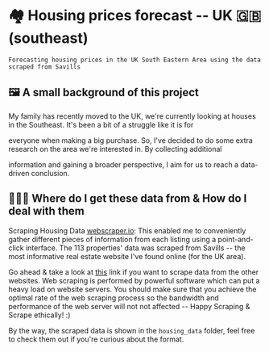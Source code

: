 # 🏘 Housing prices forecast -- UK 🇬🇧 (southeast)
```
Forecasting housing prices in the UK South Eastern Area using the data scraped from Savills
```
## 🖼️ A small background of this project
My family has recently moved to the UK, we're currently looking at houses in the Southeast. It's been a bit of a struggle like it is for 

everyone when making a big purchase. So, I've decided to do some extra research on the area we're interested in. By collecting additional 

information and gaining a broader perspective, I aim for us to reach a data-driven conclusion.

## 👨🏻‍💻 Where do I get these data from & How do I deal with them
Scraping Housing Data [webscraper.io](https://webscraper.io/): This enabled me to conveniently gather different pieces of information from each listing using a point-and-click interface. The 113 properties' data was scraped from Savills -- the most informative real estate website I've found online (for the UK area).

Go ahead & take a look at [this](https://webscraper.io/tutorials) link if you want to scrape data from the other websites. Web scraping is performed by powerful software which can put a heavy load on website servers. You should make sure that you achieve the optimal rate of the web scraping process so the bandwidth and performance of the web server will not not affected -- Happy Scraping & Scrape ethically! :)

By the way, the scraped data is shown in the `housing_data` folder, feel free to check them out if you're curious about the format.  
